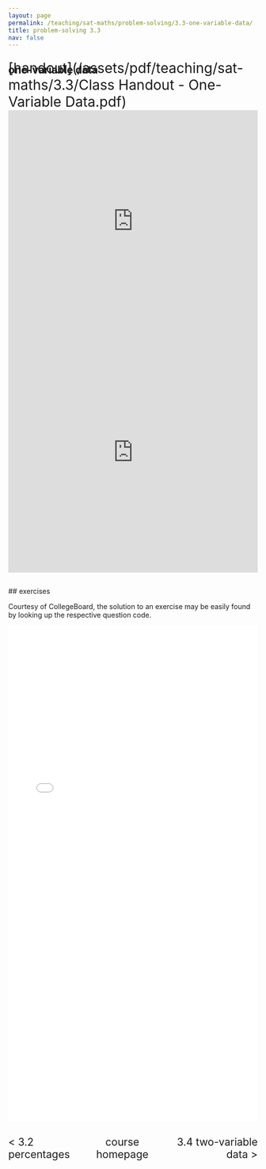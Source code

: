 ```yaml
---
layout: page
permalink: /teaching/sat-maths/problem-solving/3.3-one-variable-data/
title: problem-solving 3.3
nav: false
---
```


## one-variable data

<div style="margin-top: -50px;"></div>
<span style="float:right; font-size: 2em;">  [handout](/assets/pdf/teaching/sat-maths/3.3/Class Handout - One-Variable Data.pdf)</span> 
<br> 
<div style="margin-top: 30px;"></div>
<iframe 
    class="rounded z-depth-1" 
    zoomable="true" 
    style="width: 100%; height: 350pt;" 
    src="https://www.youtube-nocookie.com/embed/hwqrjoUyD34?si=8KpBbwXUx6N_XJV6" 
    title="YouTube video player" 
    frameborder="0" 
    allow="accelerometer; autoplay; clipboard-write; encrypted-media; gyroscope; picture-in-picture; web-share" 
    referrerpolicy="strict-origin-when-cross-origin" 
    allowfullscreen>
</iframe>
<iframe 
    class="rounded z-depth-1" 
    zoomable="true" 
    style="width: 100%; height: 350pt;" 
    src="https://www.youtube-nocookie.com/embed/ENiISHuD6Dc?si=Rz_ufd6KwHlXa8aV" 
    title="YouTube video player" 
    frameborder="0" 
    allow="accelerometer; autoplay; clipboard-write; encrypted-media; gyroscope; picture-in-picture; web-share" 
    referrerpolicy="strict-origin-when-cross-origin" 
    allowfullscreen>
</iframe>


<div style="margin-top: 30px;"></div>
## exercises 

Courtesy of CollegeBoard, the solution to an exercise may be easily found by looking up the respective question code.


<center>
<iframe src="/assets/pdf/teaching/sat-maths/3.3/Exercises - One-Variable Data.pdf" width="100%" height="1000" style="border: none;">
  <p>Your browser does not support iframes.</p>
</iframe>
</center>

<div style="margin-top: 30px;"></div>
<div style="display: flex; justify-content: space-between; align-items: center;">
  <a href="/teaching/sat-maths/problem-solving/3.2-percentages/" style="font-size: 1.5em; text-decoration: none;"> < 3.2 percentages </a>
  <a href="/teaching/sat-maths/" style="font-size: 1.5em; text-decoration: none; text-align: center;"> course homepage </a>
  <a href="/teaching/sat-maths/problem-solving/3.4-two-variable-data/" style="font-size: 1.5em; text-decoration: none; text-align: right;"> 3.4 two-variable data > </a>
</div>

